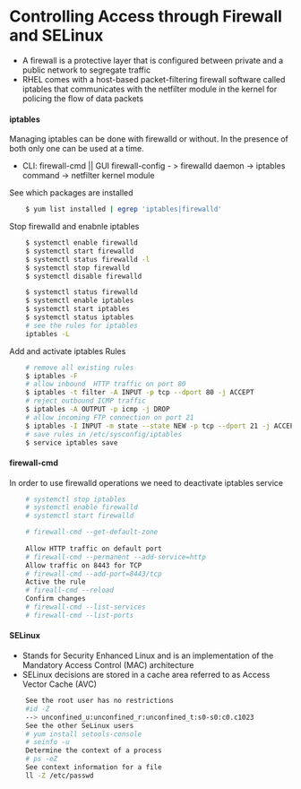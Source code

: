 # Controlling Access through Firewall and SELinux

* A firewall is a protective layer that is configured between private and a public network to segregate traffic
* RHEL comes with a host-based packet-filtering firewall software called iptables that communicates with the netfilter module in the kernel for policing the flow of data packets

####  iptables

Managing iptables can be done with firewalld or without. In the presence of both  only one can be used at a time.

* CLI: firewall-cmd || GUI firewall-config - > firewalld daemon -> iptables command -> netfilter kernel module

See which packages are installed 
```bash
    $ yum list installed | egrep 'iptables|firewalld'
```

Stop firewalld and enabnle iptables
```bash
    $ systemctl enable firewalld
    $ systemctl start firewalld
    $ systemctl status firewalld -l
    $ systemctl stop firewalld
    $ systemctl disable firewalld

    $ systemctl status firewalld
    $ systemctl enable iptables
    $ systemctl start iptables
    $ systemctl status iptables
    # see the rules for iptables
    iptables -L
```

Add and activate iptables Rules
```bash
    # remove all existing rules
    $ iptables -F
    # allow inbound  HTTP traffic on port 80
    $ iptables -t filter -A INPUT -p tcp --dport 80 -j ACCEPT
    # reject outbound ICMP traffic
    $ iptables -A OUTPUT -p icmp -j DROP
    # allow incoming FTP connection on port 21
    $ iptables -I INPUT -m state --state NEW -p tcp --dport 21 -j ACCEPT
    # save rules in /etc/sysconfig/iptables
    $ service iptables save
```

#### firewall-cmd

In order to use firewalld operations we need to deactivate iptables service

```bash
    # systemctl stop iptables
    # systemctl enable firewalld
    # systemctl start firewalld

    # firewall-cmd --get-default-zone
    
    Allow HTTP traffic on default port
    # firewall-cmd --permanent --add-service=http
    Allow traffic on 8443 for TCP
    # firewall-cmd --add-port=8443/tcp
    Active the rule
    # fireall-cmd --reload
    Confirm changes
    # firewall-cmd --list-services
    # firewall-cmd --list-ports
```
#### SELinux

* Stands for Security Enhanced Linux and is an implementation of the Mandatory Access Control (MAC) architecture
* SELinux decisions are stored in a cache area referred to as Access Vector Cache (AVC)

```bash
    See the root user has no restrictions
    #id -Z
    --> unconfined_u:unconfined_r:unconfined_t:s0-s0:c0.c1023
    See the other SeLinux users
    # yum install setools-console
    # seinfo -u
    Determine the context of a process
    # ps -eZ
    See context information for a file
    ll -Z /etc/passwd
```